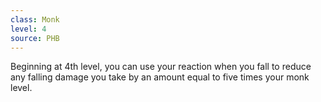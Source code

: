 ```yaml
---
class: Monk
level: 4
source: PHB
---
```


Beginning at 4th level, you can use your reaction when you fall to reduce any falling damage you take by an amount equal to five times your monk level.
